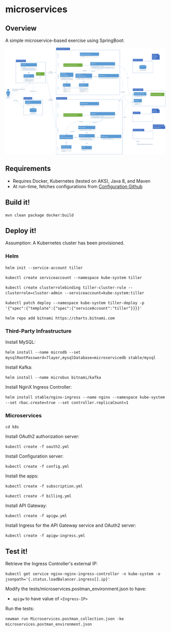 # microservices

## Overview
A simple microservice-based exercise using SpringBoot:

![Class diagram](docs/overview.png)

## Requirements
* Requires Docker, Kubernetes (tested on AKS), Java 8, and Maven
* At run-time, fetches configurations from [Configuration Github](https://github.com/liemng/microconfig)

## Build it!
`mvn clean package docker:build`

## Deploy it!
Assumption:  A Kubernetes cluster has been provisioned.

### Helm
```helm init --service-account tiller```

```kubectl create serviceaccount --namespace kube-system tiller```

```kubectl create clusterrolebinding tiller-cluster-rule --clusterrole=cluster-admin --serviceaccount=kube-system:tiller```

```kubectl patch deploy --namespace kube-system tiller-deploy -p '{"spec":{"template":{"spec":{"serviceAccount":"tiller"}}}}'```

```helm repo add bitnami https://charts.bitnami.com```

### Third-Party Infrastructure
Install MySQL:

```helm install --name microdb --set mysqlRootPassword=7layer,mysqlDatabase=microservicedb stable/mysql```

Install Kafka:

```helm install --name microbus bitnami/kafka```

Install NginX Ingress Controller:

```helm install stable/nginx-ingress --name nginx --namespace kube-system --set rbac.create=true --set controller.replicaCount=1```

### Microservices
```cd k8s```

Install OAuth2 authorization server:

```kubectl create -f oauth2.yml```

Install Configuration server:

```kubectl create -f config.yml```

Install the apps:

```kubectl create -f subscription.yml```

```kubectl create -f billing.yml```

Install API Gateway:

```kubectl create -f apigw.yml```

Install Ingress for the API Gateway service and OAuth2 server:

```kubectl create -f apigw-ingress.yml```

## Test it!
Retrieve the Ingress Controller's external IP:

```kubectl get service nginx-nginx-ingress-controller -n kube-system -o jsonpath='{.status.loadBalancer.ingress[].ip}'```

Modify the tests/microservices.postman_environment.json to have:
* ```apigw``` to have value of ```<Ingress-IP>```

Run the tests:

```newman run Microservices.postman_collection.json -ke microservices.postman_environment.json```
